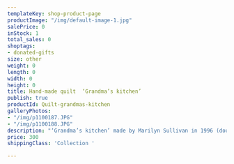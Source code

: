 ```yaml
---
templateKey: shop-product-page
productImage: "/img/default-image-1.jpg"
salePrice: 0
inStock: 1
total_sales: 0
shoptags:
- donated-gifts
size: other
weight: 0
length: 0
width: 0
height: 0
title: Hand-made quilt  ‘Grandma’s kitchen’
publish: true
productId: Quilt-grandmas-kitchen
galleryPhotos:
- "/img/p1100187.JPG"
- "/img/p1100188.JPG"
description: "‘Grandma’s kitchen’ made by Marilyn Sullivan in 1996 (double)"
price: 300
shippingClass: 'Collection '

---
```

